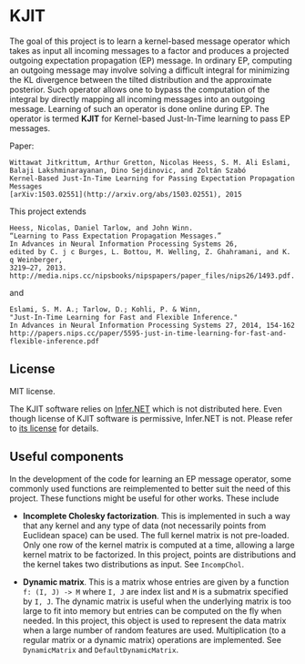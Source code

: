 # KJIT 

The goal of this project is to learn a kernel-based message operator which
takes as input all incoming messages to a factor and produces a projected
outgoing expectation propagation (EP) message. In ordinary EP, computing an
outgoing message may involve solving a difficult integral for minimizing the KL
divergence between the tilted distribution and the approximate posterior. Such
operator allows one to bypass the computation of the integral by directly
mapping all incoming messages into an outgoing message. Learning of such an
operator is done online during EP.  The operator is termed **KJIT** for
Kernel-based Just-In-Time learning to pass EP messages.

Paper:

    Wittawat Jitkrittum, Arthur Gretton, Nicolas Heess, S. M. Ali Eslami, Balaji Lakshminarayanan, Dino Sejdinovic, and Zoltán Szabó
    Kernel-Based Just-In-Time Learning for Passing Expectation Propagation Messages
    [arXiv:1503.02551](http://arxiv.org/abs/1503.02551), 2015


This project extends 

    Heess, Nicolas, Daniel Tarlow, and John Winn. 
    “Learning to Pass Expectation Propagation Messages.” 
    In Advances in Neural Information Processing Systems 26, 
    edited by C. j c Burges, L. Bottou, M. Welling, Z. Ghahramani, and K. q Weinberger, 
    3219–27, 2013. 
    http://media.nips.cc/nipsbooks/nipspapers/paper_files/nips26/1493.pdf.

and 

    Eslami, S. M. A.; Tarlow, D.; Kohli, P. & Winn, 
    "Just-In-Time Learning for Fast and Flexible Inference." 
    In Advances in Neural Information Processing Systems 27, 2014, 154-162
    http://papers.nips.cc/paper/5595-just-in-time-learning-for-fast-and-flexible-inference.pdf

## License
MIT license.

The KJIT software relies on
[Infer.NET](http://research.microsoft.com/en-us/um/cambridge/projects/infernet/download.aspx)
which is not distributed here. Even though license of KJIT software is permissive, 
Infer.NET is not. Please refer to [its
license](http://research.microsoft.com/en-us/downloads/710cd61f-3587-44f4-b12d-a2c75722c4f6/InferNetLicense.rtf)
for details.


## Useful components

In the development of the code for learning an EP message operator, some commonly 
used functions are reimplemented to better suit the need of this project. 
These functions might be useful for other works. These include

* **Incomplete Cholesky factorization**. This is implemented in such a way that 
any kernel and any type of data (not necessarily points from Euclidean space)
can be used. The full kernel matrix is not pre-loaded.
Only one row of the kernel matrix is computed at a time, allowing a large kernel 
matrix to be factorized. In this project, points are distributions and the kernel 
takes two distributions as input. See `IncompChol`.

* **Dynamic matrix**. This is a matrix whose entries are given by a function 
`f: (I, J) -> M` where `I, J` are index list and `M` is a submatrix specified by 
`I, J`. The dynamic matrix is useful when the underlying matrix is too large to
fit into memory but entries can be computed on the fly when needed. In this
project, this object is used to represent the data matrix when a large number
of random features are used.
Multiplication (to a regular matrix or a dynamic matrix) operations are implemented.
See `DynamicMatrix` and `DefaultDynamicMatrix`.

